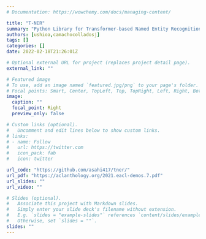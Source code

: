 ```yaml
---
# Documentation: https://wowchemy.com/docs/managing-content/

title: "T-NER"
summary: "Python Library for Transformer-based Named Entity Recognition"
authors: [ushioa,camachocolladosj]
tags: []
categories: []
date: 2022-02-18T21:26:01Z

# Optional external URL for project (replaces project detail page).
external_link: ""

# Featured image
# To use, add an image named `featured.jpg/png` to your page's folder.
# Focal points: Smart, Center, TopLeft, Top, TopRight, Left, Right, BottomLeft, Bottom, BottomRight.
image:
  caption: ""
  focal_point: Right
  preview_only: false

# Custom links (optional).
#   Uncomment and edit lines below to show custom links.
# links:
# - name: Follow
#   url: https://twitter.com
#   icon_pack: fab
#   icon: twitter

url_code: "https://github.com/asahi417/tner/"
url_pdf: "https://aclanthology.org/2021.eacl-demos.7.pdf"
url_slides: ""
url_video: ""

# Slides (optional).
#   Associate this project with Markdown slides.
#   Simply enter your slide deck's filename without extension.
#   E.g. `slides = "example-slides"` references `content/slides/example-slides.md`.
#   Otherwise, set `slides = ""`.
slides: ""
---
```

